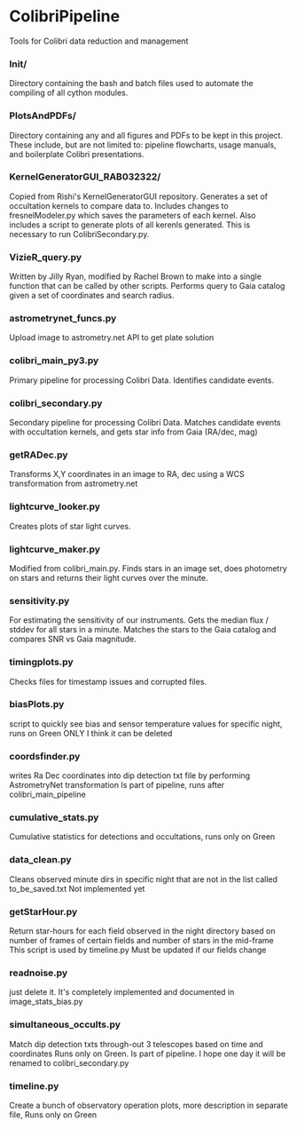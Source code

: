 # ColibriPipeline
Tools for Colibri data reduction and management

### Init/
Directory containing the bash and batch files used to automate the compiling of all cython modules.

### PlotsAndPDFs/
Directory containing any and all figures and PDFs to be kept in this project.
These include, but are not limited to: pipeline flowcharts, usage manuals, and boilerplate Colibri presentations.

### KernelGeneratorGUI_RAB032322/
Copied from Rishi's KernelGeneratorGUI repository. Generates a set of occultation kernels to compare data to. 
Includes changes to fresnelModeler.py which saves the parameters of each kernel. Also includes a script to generate plots of all kerenls generated. 
This is necessary to run ColibriSecondary.py.

### VizieR_query.py
Written by Jilly Ryan, modified by Rachel Brown to make into a single function that can be called by other scripts.
Performs query to Gaia catalog given a set of coordinates and search radius.

### astrometrynet_funcs.py
Upload image to astrometry.net API to get plate solution

### colibri_main_py3.py
Primary pipeline for processing Colibri Data. Identifies candidate events.

### colibri_secondary.py
Secondary pipeline for processing Colibri Data. Matches candidate events with occultation kernels, and gets star info from Gaia (RA/dec, mag)

### getRADec.py
Transforms X,Y coordinates in an image to RA, dec using a WCS transformation from astrometry.net

### lightcurve_looker.py
Creates plots of star light curves.

### lightcurve_maker.py
Modified from colibri_main.py. Finds stars in an image set, does photometry on stars and returns their light curves over the minute.

### sensitivity.py
For estimating the sensitivity of our instruments.
Gets the median flux / stddev for all stars in a minute. Matches the stars to the Gaia catalog and compares SNR vs Gaia magnitude. 

### timingplots.py
Checks files for timestamp issues and corrupted files.

### biasPlots.py
script to quickly see bias and sensor temperature values for specific night, runs on Green ONLY
I think it can be deleted

### coordsfinder.py
writes Ra Dec coordinates into dip detection txt file by performing AstrometryNet transformation
Is part of pipeline, runs after colibri_main_pipeline
	
### cumulative_stats.py
Cumulative statistics for detections and occultations, runs only on Green

### data_clean.py 
Cleans observed minute dirs in specific night that are not in the list called to_be_saved.txt
Not implemented yet
	
### getStarHour.py
Return star-hours for each field observed in the night directory based on number of frames of certain fields and number of stars in the mid-frame
This script is used by timeline.py
Must be updated if our fields change
	
### readnoise.py
just delete it. It's completely implemented and documented in image_stats_bias.py

### simultaneous_occults.py
Match dip detection txts through-out 3 telescopes based on time and coordinates
Runs only on Green. Is part of pipeline. I hope one day it will be renamed to colibri_secondary.py

### timeline.py
Create a bunch of observatory operation plots, more description in separate file,
	Runs only on Green
